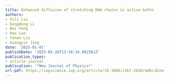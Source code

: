 ```yaml
---
title: Enhanced diffusion of stretching DNA chains in active baths
authors:
- Yuli Liu
- Dongdong Li
- Wei Feng
- Hao Luo
- Yanan Liu
- Guangyin Jing
date: '2025-01-01'
publishDate: '2025-05-26T13:36:34.082561Z'
publication_types:
- article-journal
publication: '*New Journal of Physics*'
url-pdf: https://iopscience.iop.org/article/10.1088/1367-2630/adbc16/meta
---
```

